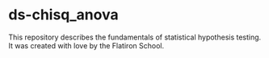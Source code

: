 # ds-chisq_anova

This repository describes the fundamentals of statistical hypothesis testing. It was created with love by the Flatiron School.
